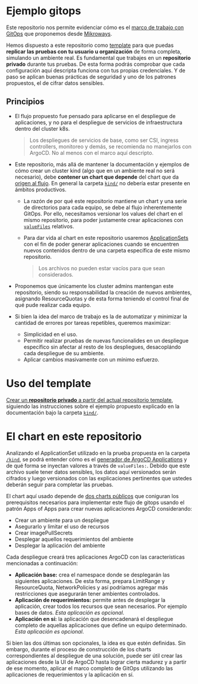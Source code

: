 # Ejemplo gitops

Este repositorio nos permite evidenciar cómo es el [marco de trabajo con
GitOps](https://gitops-workflow.mikroways.net/) que proponemos desde
[Mikroways](https://mikroways.net/).

Hemos dispuesto a este repositorio como [template](https://docs.github.com/en/repositories/creating-and-managing-repositories/creating-a-template-repository)
para que puedas **replicar las pruebas con tu usuario u organización** de forma
completa, simulando un ambiente real. Es fundamental que trabajes en un
**repositorio privado** durante tus pruebas. De esta forma podrás comprobar que
cada configuración aquí descripta funciona con tus propias credenciales. Y de
paso se aplican buenas prácticas de seguridad y uno de los patrones propuestos,
el de cifrar datos sensibles.

## Principios

* El flujo propuesto fue pensado para aplicarse en el despliegue de
  aplicaciones, y no para el despliegue de servicios de infraestructura dentro
  del cluster k8s.

  >  Los despliegues de servicios de base, como ser CSI, ingress controllers,
  >  monitoreo y demás, se recomienda no manejarlos con ArgoCD. No al menos con
  >  el marco aquí descripto.

* Este repositorio, más allá de mantener la documentación y ejemplos de cómo
  crear un cluster kind (algo que en un ambiente real no será necesario), debe
  **contener un chart que depende** del chart que da
  [origen al flujo](https://github.com/Mikroways/argo-gitops-flow/tree/main/charts/argo-project).
  En general la carpeta [`kind/`](./kind) no debería estar presente en ámbitos
  productivos.
  * La razón de por qué este repositorio mantiene un chart y una serie de
    directorios para cada equipo, se debe al flujo inherentemente GitOps. Por
    ello, necesitamos versionar los values del chart en el mismo repositorio,
    para poder justamente crear aplicaciones con [`valueFiles`](https://argo-cd.readthedocs.io/en/stable/user-guide/helm/#values-files)
    relativos.
  * Para dar vida al chart en este repositorio usaremos [ApplicationSets](https://argocd-applicationset.readthedocs.io/en/stable/)
    con el fin de poder generar aplicaciones cuando se encuentren nuevos
    contenidos dentro de una carpeta específica de este mismo repositorio.

    >  Los archivos no pueden estar vacíos para que sean considerados.

* Proponemos que únicamente los cluster admins mantengan este repositorio, siendo
  su responsabilidad la creación de nuevos ambientes, asignando ResourceQuotas y
  de esta forma teniendo el control final de qué pude realizar cada equipo.
* Si bien la idea del marco de trabajo es la de automatizar y minimizar la
  cantidad de errores por tareas repetibles, queremos maximizar:
  * Simplicidad en el uso.
  * Permitir realizar pruebas de nuevas funcionalides en un despliegue específico
    sin afectar al resto de los despliegues, desacoplándo cada despliegue de su
    ambiente.
  * Aplicar cambios masivamente con un mínimo esfuerzo.

# Uso del template

[Crear un **repositorio privado** a partir del actual repositorio template](https://github.com/Mikroways/argo-gitops-demo-example/generate),
siguiendo las instrucciones sobre el ejemplo propuesto explicado en la
documentación bajo la carpeta [`kind/`](./kind).

# El chart en este repositorio

Analizando el ApplicationSet utilizado en la prueba propuesta en la carpeta
[`/kind`](./kind), se podrá entender cómo es el [generador de ArgoCD Applications](https://argocd-applicationset.readthedocs.io/en/stable/Generators/)
y de qué forma se inyectan valores a través de `valueFiles:`. Debido que este
archivo suele tener datos sensibles, los datos aquí versionados serán
cifrados y luego versionados con las explicaciones pertinentes que ustedes
deberán seguir para completar las pruebas.

El chart aquí usado depende de [dos charts públicos](https://github.com/Mikroways/argo-gitops-flow)
que coniguran los prerequisitos necesarios para implementar este flujo de gitops
usando el patrón Apps of Apps para crear nuevas aplicaciones ArgoCD
considerando:

* Crear un ambiente para un despliegue
* Asegurarlo y limitar el uso de recursos
* Crear imagePullSecrets
* Desplegar aquellos requerimientos del ambiente
* Desplegar la aplicación del ambiente

Cada despliegue creará tres aplicaciones ArgoCD con las características
mencionadas a continuación:

* **Aplicación base:** crea el namespace donde se desplegarán las siguientes
  aplicaciones. De esta forma, prepara LimitRange y ResourceQuota,
  NetworkPolicies y así podríamos agregar más restricciones que asegurarán tener
  ambientes controlados.
* **Aplicación de requerimientos:** permite antes de desplegar la aplicación,
  crear todos los recursos que sean necesarios. Por ejemplo bases de datos.
  _Esta aplicación es opcional_.
* **Aplicación en sí:** la aplicación que desencadenará el despliegue completo
  de aquellas aplicaciones que define un equipo determinado. _Esta aplicación es
  opcional_.

Si bien las dos últimas son opcionales, la idea es que estén definidas. Sin
embargo, durante el proceso de construcción de los charts correspondientes al
despliegue de una solución, puede ser útil crear las aplicaciones desde la UI de
ArgoCD hasta lograr cierta madurez y a partir de ese momento, aplicar el marco
completo de GitOps utilizando las aplicaciones de requerimientos y la aplicación
en sí.
